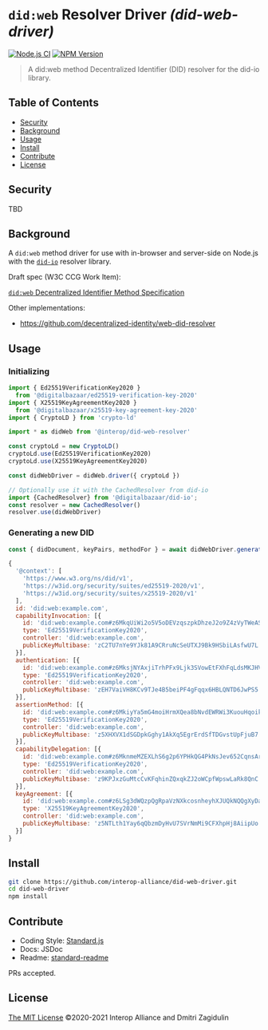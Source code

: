 # `did:web` Resolver Driver _(did-web-driver)_

[![Node.js CI](https://github.com/interop-alliance/did-web-resolver/workflows/Node.js%20CI/badge.svg)](https://github.com/interop-alliance/did-web-resolver/actions?query=workflow%3A%22Node.js+CI%22)
[![NPM Version](https://img.shields.io/npm/v/interop/did-web-resolver)](https://www.npmjs.com/package/@interop/did-web-resolver)

> A did:web method Decentralized Identifier (DID) resolver for the did-io library.

## Table of Contents

- [Security](#security)
- [Background](#background)
- [Usage](#usage)
- [Install](#install)
- [Contribute](#contribute)
- [License](#license)

## Security

TBD

## Background

A `did:web` method driver for use with in-browser and server-side on Node.js
with the [`did-io`](https://github.com/digitalbazaar/did-io) resolver library. 

Draft spec (W3C CCG Work Item):

[`did:web` Decentralized Identifier Method Specification](https://w3c-ccg.github.io/did-method-web/)

Other implementations:

* https://github.com/decentralized-identity/web-did-resolver

## Usage

### Initializing

```js
import { Ed25519VerificationKey2020 }
  from '@digitalbazaar/ed25519-verification-key-2020'
import { X25519KeyAgreementKey2020 }
  from '@digitalbazaar/x25519-key-agreement-key-2020'
import { CryptoLD } from 'crypto-ld'

import * as didWeb from '@interop/did-web-resolver'

const cryptoLd = new CryptoLD()
cryptoLd.use(Ed25519VerificationKey2020)
cryptoLd.use(X25519KeyAgreementKey2020)

const didWebDriver = didWeb.driver({ cryptoLd })

// Optionally use it with the CachedResolver from did-io
import {CachedResolver} from '@digitalbazaar/did-io';
const resolver = new CachedResolver()
resolver.use(didWebDriver)
```

### Generating a new DID

```js
const { didDocument, keyPairs, methodFor } = await didWebDriver.generate()

{
  '@context': [
    'https://www.w3.org/ns/did/v1',
    'https://w3id.org/security/suites/ed25519-2020/v1',
    'https://w3id.org/security/suites/x25519-2020/v1'
  ],
  id: 'did:web:example.com',
  capabilityInvocation: [{
    id: 'did:web:example.com#z6MkqUiWi2o5V5oDEVzqszpkDhzeJ2o9Z4zVyTWeASqgrgti',
    type: 'Ed25519VerificationKey2020',
    controller: 'did:web:example.com',
    publicKeyMultibase: 'zC2TU7nYe9YJk81A9CRruNcSeUTXJ9Bk9HSbiLAsfwU7L'
  }],
  authentication: [{
    id: 'did:web:example.com#z6MksjNYAxjiTrhPFx9Ljk3SVowEtFXhFqLdsMKJHV4KrcDT',
    type: 'Ed25519VerificationKey2020',
    controller: 'did:web:example.com',
    publicKeyMultibase: 'zEH7VaiVH8KCv9TJe4B5beiPF4gFqqx6HBLQNTD6JwPS5'
  }],
  assertionMethod: [{
    id: 'did:web:example.com#z6MkiyYa5mG4moiHrmXQea8bNvdEWRWi3KuouHqoiknGf7xV',
    type: 'Ed25519VerificationKey2020',
    controller: 'did:web:example.com',
    publicKeyMultibase: 'z5XHXVX1dSGDpkGghy1AkXq5EgrErdSfTDGvstUpFjuB7'
  }],
  capabilityDelegation: [{
    id: 'did:web:example.com#z6MknmeMZEXLhS6g2p6YPHkQG4PkNsJev652CqnsArPm3dZa',
    type: 'Ed25519VerificationKey2020',
    controller: 'did:web:example.com',
    publicKeyMultibase: 'z9KPJxzGuMtcCvKFqhinZQxqkZJ2oWCpfWpswLaRk8QnC'
  }],
  keyAgreement: [{
    id: 'did:web:example.com#z6LSg3dWQzpQgRpaVzNXkcosnheyhXJUQkNQQgXyDapFSCFZ',
    type: 'X25519KeyAgreementKey2020',
    controller: 'did:web:example.com',
    publicKeyMultibase: 'z5NTLth1Yay6qQbzmDyHvU7SVrNmMi9CFXhpHj8AiipUo'
  }]
}
```

## Install

```bash
git clone https://github.com/interop-alliance/did-web-driver.git
cd did-web-driver
npm install
```

## Contribute

* Coding Style: [Standard.js](https://standardjs.com/)
* Docs: JSDoc
* Readme: [standard-readme](https://github.com/RichardLitt/standard-readme)

PRs accepted.

## License

[The MIT License](LICENSE.md) ©2020-2021 Interop Alliance and Dmitri Zagidulin
